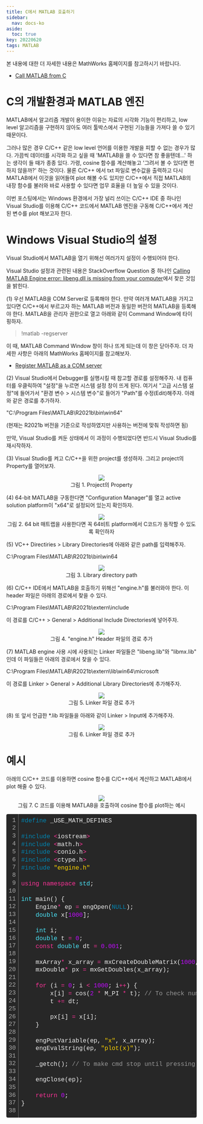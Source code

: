```yaml
---
title: C에서 MATLAB 호출하기
sidebar:
  nav: docs-ko
aside:
  toc: true
key: 20220620
tags: MATLAB
---
```


본 내용에 대한 더 자세한 내용은 MathWorks 홈페이지를 참고하시기 바랍니다.

- [Call MATLAB from C](https://www.mathworks.com/help/matlab/calling-matlab-engine-from-c-programs-1.html?s_tid=CRUX_lftnav)

# C의 개발환경과 MATLAB 엔진

MATLAB에서 알고리즘 개발이 용이한 이유는 자료의 시각화 기능이 편리하고, low level 알고리즘을 구현하지 않아도 여러 툴박스에서 구현된 기능들을 가져다 쓸 수 있기 때문이다.

그러나 많은 경우 C/C++ 같은 low level 언어를 이용한 개발을 피할 수 없는 경우가 많다. 가끔씩 데이터를 시각화 하고 싶을 때 'MATLAB을 쓸 수 있다면 참 좋을텐데...' 하는 생각이 들 때가 종종 있다. 가령, cosine 함수를 계산해놓고 '그려서 볼 수 있다면 편하지 않을까?' 하는 것이다. 물론 C/C++ 에서 txt 파일로 변수값을 출력하고 다시 MATLAB에서 이것을 읽어들여 plot 해볼 수도 있지만 C/C++에서 직접 MATLAB의 내장 함수를 불러와 바로 사용할 수 있다면 업무 효율을 더 높일 수 있을 것이다.

이번 포스팅에서는 Windows 환경에서 가장 널리 쓰이는 C/C++ IDE 중 하나인 Visual Studio를 이용해 C/C++ 코드에서 MATLAB 엔진을 구동해 C/C++에서 계산된 변수를 plot 해보고자 한다. 

# Windows Visual Studio의 설정

Visual Studio에서 MATLAB을 열기 위해선 여러가지 설정이 수행되어야 한다.

Visual Studio 설정과 관련된 내용은 StackOverflow Question 중 하나인 [Calling MATLAB Engine error: libeng.dll is missing from your computer](https://stackoverflow.com/questions/37470396/calling-matlab-engine-error-libeng-dll-is-missing-from-your-computer)에서 찾은 것임을 밝힌다.

(1) 우선 MATLAB을 COM Server로 등록해야 한다. 만약 여러개 MATLAB을 가지고 있다면 C/C++에서 부르고자 하는 MATLAB 버전과 동일한 버전의 MATLAB을 등록해야 한다. MATLAB을 관리자 권한으로 열고 아래와 같이 Command Window에 타이핑하자.

>!matlab -regserver

이 때, MATLAB Command Window 창이 하나 뜨게 되는데 이 창은 닫아주자. 더 자세한 사항은 아래의 MathWorks 홈페이지를 참고해보자.

- [Register MATLAB as a COM server](https://www.mathworks.com/help/matlab/matlab_external/registering-matlab-software-as-a-com-server.html)  

(2) Visual Studio에서 Debugger를 실행시킬 때 참고할 경로를 설정해주자. 내 컴퓨터를 우클릭하여 "설정"을 누르면 시스템 설정 창이 뜨게 된다. 여기서 "고급 시스템 설정"에 들어가서 "환경 변수 > 시스템 변수"로 들어가 "Path"를 수정(Edit)해주자. 아래와 같은 경로를 추가하자.

"C:\Program Files\MATLAB\R2021b\bin\win64"

(현재는 R2021b 버전을 기준으로 작성하였지만 사용하는 버전에 맞춰 작성하면 됨)

만약, Visual Studio를 켜둔 상태에서 이 과정이 수행되었다면 반드시 Visual Studio를 재시작하자. 

(3) Visual Studio를 켜고 C/C++을 위한 project를 생성하자. 그리고 project의 Property를 열어보자.

<p align = "center">
  <img src = "https://raw.githubusercontent.com/angeloyeo/angeloyeo.github.io/master/pics/2022-06-20-calling_MATLAB_in_C/pic1.jpg">
  <br>
  그림 1. Project의 Property
</p>

(4) 64-bit MATLAB을 구동한다면 "Configuration Manager"를 열고 active solution platform이 "x64"로 설정되어 있는지 확인하자.

<p align = "center">
  <img src = "https://raw.githubusercontent.com/angeloyeo/angeloyeo.github.io/master/pics/2022-06-20-calling_MATLAB_in_C/pic2.jpg">
  <br>
  그림 2. 64 bit 매트랩을 사용한다면 꼭 64비트 platform에서 C코드가 동작할 수 있도록 확인하자
</p>

(5) VC++ Directiries > Library Directories에 아래와 같은 path를 입력해주자.

C:\Program Files\MATLAB\R2021b\bin\win64

<p align = "center">
  <img src = "https://raw.githubusercontent.com/angeloyeo/angeloyeo.github.io/master/pics/2022-06-20-calling_MATLAB_in_C/pic3.jpg">
  <br>
  그림 3. Library directory path
</p>

(6) C/C++ IDE에서 MATLAB을 호출하기 위해선 "engine.h"를 불러와야 한다. 이 header 파일은 아래의 경로에서 찾을 수 있다.

C:\Program Files\MATLAB\R2021b\extern\include

이 경로를 C/C++ > General > Additional Include Directories에 넣어주자.

<p align = "center">
  <img src = "https://raw.githubusercontent.com/angeloyeo/angeloyeo.github.io/master/pics/2022-06-20-calling_MATLAB_in_C/pic4.jpg">
  <br>
  그림 4. "engine.h" Header 파일의 경로 추가
</p>

(7) MATLAB engine 사용 시에 사용되는 Linker 파일들은 "libeng.lib"와 "libmx.lib" 인데 이 파일들은 아래의 경로에서 찾을 수 있다.

C:\Program Files\MATLAB\R2021b\extern\lib\win64\microsoft

이 경로를 Linker > General > Additional Library Directories에 추가해주자.

<p align = "center">
  <img src = "https://raw.githubusercontent.com/angeloyeo/angeloyeo.github.io/master/pics/2022-06-20-calling_MATLAB_in_C/pic5.jpg">
  <br>
  그림 5. Linker 파일 경로 추가
</p>

(8) 또 앞서 언급한 *.lib 파일들을 아래와 같이 Linker > Input에 추가해주자.

<p align = "center">
  <img src = "https://raw.githubusercontent.com/angeloyeo/angeloyeo.github.io/master/pics/2022-06-20-calling_MATLAB_in_C/pic6.jpg">
  <br>
  그림 6. Linker 파일 경로 추가
</p>


# 예시

아래의 C/C++ 코드를 이용하면 cosine 함수를 C/C++에서 계산하고 MATLAB에서 plot 해줄 수 있다.

<p align = "center">
  <img src = "https://raw.githubusercontent.com/angeloyeo/angeloyeo.github.io/master/pics/2022-06-20-calling_MATLAB_in_C/pic7.jpg">
  <br>
  그림 7. C 코드를 이용해 MATLAB을 호출하여 cosine 함수를 plot하는 예시
</p>


<div class="colorscripter-code" style="color:#f0f0f0;font-family:Consolas, 'Liberation Mono', Menlo, Courier, monospace !important; position:relative !important;overflow:auto"><table class="colorscripter-code-table" style="margin:0;padding:0;border:none;background-color:#272727;border-radius:4px;" cellspacing="0" cellpadding="0"><tr><td style="padding:6px;border-right:2px solid #4f4f4f"><div style="margin:0;padding:0;word-break:normal;text-align:right;color:#aaa;font-family:Consolas, 'Liberation Mono', Menlo, Courier, monospace !important;line-height:130%"><div style="line-height:130%">1</div><div style="line-height:130%">2</div><div style="line-height:130%">3</div><div style="line-height:130%">4</div><div style="line-height:130%">5</div><div style="line-height:130%">6</div><div style="line-height:130%">7</div><div style="line-height:130%">8</div><div style="line-height:130%">9</div><div style="line-height:130%">10</div><div style="line-height:130%">11</div><div style="line-height:130%">12</div><div style="line-height:130%">13</div><div style="line-height:130%">14</div><div style="line-height:130%">15</div><div style="line-height:130%">16</div><div style="line-height:130%">17</div><div style="line-height:130%">18</div><div style="line-height:130%">19</div><div style="line-height:130%">20</div><div style="line-height:130%">21</div><div style="line-height:130%">22</div><div style="line-height:130%">23</div><div style="line-height:130%">24</div><div style="line-height:130%">25</div><div style="line-height:130%">26</div><div style="line-height:130%">27</div><div style="line-height:130%">28</div><div style="line-height:130%">29</div><div style="line-height:130%">30</div><div style="line-height:130%">31</div><div style="line-height:130%">32</div><div style="line-height:130%">33</div><div style="line-height:130%">34</div><div style="line-height:130%">35</div><div style="line-height:130%">36</div><div style="line-height:130%">37</div><div style="line-height:130%">38</div></div></td><td style="padding:6px 0;text-align:left"><div style="margin:0;padding:0;color:#f0f0f0;font-family:Consolas, 'Liberation Mono', Menlo, Courier, monospace !important;line-height:130%"><div style="padding:0 6px; white-space:pre; line-height:130%"><span style="color:#0086b3">#define</span>&nbsp;_USE_MATH_DEFINES</div><div style="padding:0 6px; white-space:pre; line-height:130%">&nbsp;</div><div style="padding:0 6px; white-space:pre; line-height:130%"><span style="color:#0086b3">#include</span>&nbsp;<span style="color:#aaffaa"></span><span style="color:#ff3399">&lt;</span>iostream<span style="color:#aaffaa"></span><span style="color:#ff3399">&gt;</span></div><div style="padding:0 6px; white-space:pre; line-height:130%"><span style="color:#0086b3">#include</span>&nbsp;<span style="color:#aaffaa"></span><span style="color:#ff3399">&lt;</span>math.h<span style="color:#aaffaa"></span><span style="color:#ff3399">&gt;</span></div><div style="padding:0 6px; white-space:pre; line-height:130%"><span style="color:#0086b3">#include</span>&nbsp;<span style="color:#aaffaa"></span><span style="color:#ff3399">&lt;</span>conio.h<span style="color:#aaffaa"></span><span style="color:#ff3399">&gt;</span></div><div style="padding:0 6px; white-space:pre; line-height:130%"><span style="color:#0086b3">#include</span>&nbsp;<span style="color:#aaffaa"></span><span style="color:#ff3399">&lt;</span>ctype.h<span style="color:#aaffaa"></span><span style="color:#ff3399">&gt;</span></div><div style="padding:0 6px; white-space:pre; line-height:130%"><span style="color:#0086b3">#include</span>&nbsp;<span style="color:#ffd500">"engine.h"</span></div><div style="padding:0 6px; white-space:pre; line-height:130%">&nbsp;</div><div style="padding:0 6px; white-space:pre; line-height:130%"><span style="color:#ff3399">using</span>&nbsp;<span style="color:#ff3399">namespace</span>&nbsp;<span style="color:#4be6fa">std</span>;</div><div style="padding:0 6px; white-space:pre; line-height:130%">&nbsp;</div><div style="padding:0 6px; white-space:pre; line-height:130%"><span style="color:#4be6fa">int</span>&nbsp;main()&nbsp;{</div><div style="padding:0 6px; white-space:pre; line-height:130%">&nbsp;&nbsp;&nbsp;&nbsp;Engine<span style="color:#aaffaa"></span><span style="color:#ff3399">*</span>&nbsp;ep&nbsp;<span style="color:#aaffaa"></span><span style="color:#ff3399">=</span>&nbsp;engOpen(<span style="color:#0086b3">NULL</span>);</div><div style="padding:0 6px; white-space:pre; line-height:130%">&nbsp;&nbsp;&nbsp;&nbsp;<span style="color:#4be6fa">double</span>&nbsp;x[<span style="color:#c10aff">1000</span>];</div><div style="padding:0 6px; white-space:pre; line-height:130%">&nbsp;</div><div style="padding:0 6px; white-space:pre; line-height:130%">&nbsp;&nbsp;&nbsp;&nbsp;<span style="color:#4be6fa">int</span>&nbsp;i;</div><div style="padding:0 6px; white-space:pre; line-height:130%">&nbsp;&nbsp;&nbsp;&nbsp;<span style="color:#4be6fa">double</span>&nbsp;t&nbsp;<span style="color:#aaffaa"></span><span style="color:#ff3399">=</span>&nbsp;<span style="color:#c10aff">0</span>;</div><div style="padding:0 6px; white-space:pre; line-height:130%">&nbsp;&nbsp;&nbsp;&nbsp;<span style="color:#ff3399">const</span>&nbsp;<span style="color:#4be6fa">double</span>&nbsp;dt&nbsp;<span style="color:#aaffaa"></span><span style="color:#ff3399">=</span>&nbsp;<span style="color:#c10aff">0.</span><span style="color:#c10aff">001</span>;</div><div style="padding:0 6px; white-space:pre; line-height:130%">&nbsp;</div><div style="padding:0 6px; white-space:pre; line-height:130%">&nbsp;&nbsp;&nbsp;&nbsp;mxArray<span style="color:#aaffaa"></span><span style="color:#ff3399">*</span>&nbsp;x_array&nbsp;<span style="color:#aaffaa"></span><span style="color:#ff3399">=</span>&nbsp;mxCreateDoubleMatrix(<span style="color:#c10aff">1000</span>,&nbsp;<span style="color:#c10aff">1</span>,&nbsp;mxREAL);</div><div style="padding:0 6px; white-space:pre; line-height:130%">&nbsp;&nbsp;&nbsp;&nbsp;mxDouble<span style="color:#aaffaa"></span><span style="color:#ff3399">*</span>&nbsp;px&nbsp;<span style="color:#aaffaa"></span><span style="color:#ff3399">=</span>&nbsp;mxGetDoubles(x_array);</div><div style="padding:0 6px; white-space:pre; line-height:130%">&nbsp;</div><div style="padding:0 6px; white-space:pre; line-height:130%">&nbsp;&nbsp;&nbsp;&nbsp;<span style="color:#ff3399">for</span>&nbsp;(i&nbsp;<span style="color:#aaffaa"></span><span style="color:#ff3399">=</span>&nbsp;<span style="color:#c10aff">0</span>;&nbsp;i&nbsp;<span style="color:#aaffaa"></span><span style="color:#ff3399">&lt;</span>&nbsp;<span style="color:#c10aff">1000</span>;&nbsp;i<span style="color:#aaffaa"></span><span style="color:#ff3399">+</span><span style="color:#aaffaa"></span><span style="color:#ff3399">+</span>)&nbsp;{</div><div style="padding:0 6px; white-space:pre; line-height:130%">&nbsp;&nbsp;&nbsp;&nbsp;&nbsp;&nbsp;&nbsp;&nbsp;x[i]&nbsp;<span style="color:#aaffaa"></span><span style="color:#ff3399">=</span>&nbsp;cos(<span style="color:#c10aff">2</span>&nbsp;<span style="color:#aaffaa"></span><span style="color:#ff3399">*</span>&nbsp;M_PI&nbsp;<span style="color:#aaffaa"></span><span style="color:#ff3399">*</span>&nbsp;t);&nbsp;<span style="color:#999999">//&nbsp;To&nbsp;check&nbsp;numbers&nbsp;in&nbsp;C</span></div><div style="padding:0 6px; white-space:pre; line-height:130%">&nbsp;&nbsp;&nbsp;&nbsp;&nbsp;&nbsp;&nbsp;&nbsp;t&nbsp;<span style="color:#aaffaa"></span><span style="color:#ff3399">+</span><span style="color:#aaffaa"></span><span style="color:#ff3399">=</span>&nbsp;dt;</div><div style="padding:0 6px; white-space:pre; line-height:130%">&nbsp;</div><div style="padding:0 6px; white-space:pre; line-height:130%">&nbsp;&nbsp;&nbsp;&nbsp;&nbsp;&nbsp;&nbsp;&nbsp;px[i]&nbsp;<span style="color:#aaffaa"></span><span style="color:#ff3399">=</span>&nbsp;x[i];</div><div style="padding:0 6px; white-space:pre; line-height:130%">&nbsp;&nbsp;&nbsp;&nbsp;}</div><div style="padding:0 6px; white-space:pre; line-height:130%">&nbsp;</div><div style="padding:0 6px; white-space:pre; line-height:130%">&nbsp;&nbsp;&nbsp;&nbsp;engPutVariable(ep,&nbsp;<span style="color:#ffd500">"x"</span>,&nbsp;x_array);</div><div style="padding:0 6px; white-space:pre; line-height:130%">&nbsp;&nbsp;&nbsp;&nbsp;engEvalString(ep,&nbsp;<span style="color:#ffd500">"plot(x)"</span>);</div><div style="padding:0 6px; white-space:pre; line-height:130%">&nbsp;&nbsp;&nbsp;</div><div style="padding:0 6px; white-space:pre; line-height:130%">&nbsp;&nbsp;&nbsp;&nbsp;_getch();&nbsp;<span style="color:#999999">//&nbsp;To&nbsp;make&nbsp;cmd&nbsp;stop&nbsp;until&nbsp;pressing&nbsp;any&nbsp;keys.</span></div><div style="padding:0 6px; white-space:pre; line-height:130%">&nbsp;</div><div style="padding:0 6px; white-space:pre; line-height:130%">&nbsp;&nbsp;&nbsp;&nbsp;engClose(ep);</div><div style="padding:0 6px; white-space:pre; line-height:130%">&nbsp;</div><div style="padding:0 6px; white-space:pre; line-height:130%">&nbsp;&nbsp;&nbsp;&nbsp;<span style="color:#ff3399">return</span>&nbsp;<span style="color:#c10aff">0</span>;</div><div style="padding:0 6px; white-space:pre; line-height:130%">}</div><div style="padding:0 6px; white-space:pre; line-height:130%">&nbsp;</div></div><div style="text-align:right;margin-top:-13px;margin-right:5px;font-size:9px;font-style:italic"><a href="http://colorscripter.com/info#e" target="_blank" style="color:#4f4f4ftext-decoration:none">Colored by Color Scripter</a></div></td><td style="vertical-align:bottom;padding:0 2px 4px 0"><a href="http://colorscripter.com/info#e" target="_blank" style="text-decoration:none;color:white"><span style="font-size:9px;word-break:normal;background-color:#4f4f4f;color:white;border-radius:10px;padding:1px">cs</span></a></td></tr></table></div>